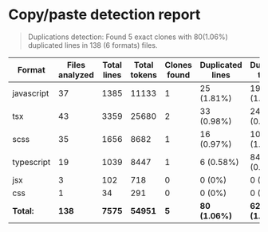 
# Copy/paste detection report

> Duplications detection: Found 5 exact clones with 80(1.06%) duplicated lines in 138 (6 formats) files.

| Format     | Files analyzed | Total lines | Total tokens | Clones found | Duplicated lines | Duplicated tokens |
| ---------- | -------------- | ----------- | ------------ | ------------ | ---------------- | ----------------- |
| javascript | 37             | 1385        | 11133        | 1            | 25 (1.81%)       | 194 (1.74%)       |
| tsx        | 43             | 3359        | 25680        | 2            | 33 (0.98%)       | 249 (0.97%)       |
| scss       | 35             | 1656        | 8682         | 1            | 16 (0.97%)       | 100 (1.15%)       |
| typescript | 19             | 1039        | 8447         | 1            | 6 (0.58%)        | 84 (0.99%)        |
| jsx        | 3              | 102         | 718          | 0            | 0 (0%)           | 0 (0%)            |
| css        | 1              | 34          | 291          | 0            | 0 (0%)           | 0 (0%)            |
| **Total:** | **138**        | **7575**    | **54951**    | **5**        | **80 (1.06%)**   | **627 (1.14%)**   |
